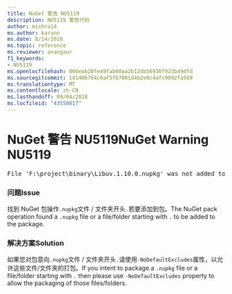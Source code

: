 ```yaml
---
title: NuGet 警告 NU5119
description: NU5119 警告代码
author: mishra14
ms.author: karann
ms.date: 8/14/2018
ms.topic: reference
ms.reviewer: anangaur
f1_keywords:
- NU5119
ms.openlocfilehash: 066eab28fe49fab60aa2b12db56930f923b49dfd
ms.sourcegitcommit: 1d1406764c6af5fb7801d462e0c4afc9092fa569
ms.translationtype: MT
ms.contentlocale: zh-CN
ms.lasthandoff: 09/04/2018
ms.locfileid: "43550017"
---
```

# <a name="nuget-warning-nu5119"></a><span data-ttu-id="ed0ea-103">NuGet 警告 NU5119</span><span class="sxs-lookup"><span data-stu-id="ed0ea-103">NuGet Warning NU5119</span></span>
<pre>File 'F:\project\binary\Libuv.1.10.0.nupkg' was not added to the package. Files and folders starting with '.' or ending with '.nupkg' are excluded by default. To include this file, use -NoDefaultExcludes from the commandline</pre>

### <a name="issue"></a><span data-ttu-id="ed0ea-104">问题</span><span class="sxs-lookup"><span data-stu-id="ed0ea-104">Issue</span></span>

<span data-ttu-id="ed0ea-105">找到 NuGet 包操作`.nupkg`文件 / 文件夹开头`.`若要添加到包。</span><span class="sxs-lookup"><span data-stu-id="ed0ea-105">The NuGet pack operation found a `.nupkg` file or a file/folder starting with `.` to be added to the package.</span></span>


### <a name="solution"></a><span data-ttu-id="ed0ea-106">解决方案</span><span class="sxs-lookup"><span data-stu-id="ed0ea-106">Solution</span></span>

<span data-ttu-id="ed0ea-107">如果您对包意向`.nupkg`文件 / 文件夹开头`.`请使用`-NoDefaultExcludes`属性，以允许这些文件/文件夹的打包。</span><span class="sxs-lookup"><span data-stu-id="ed0ea-107">If you intent to package a `.nupkg` file or a file/folder starting with `.` then please use `-NoDefaultExcludes` property to allow the packaging of those files/folders.</span></span>

